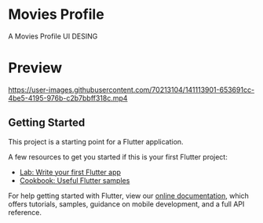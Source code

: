 # Movies Profile

A Movies Profile UI DESING

# Preview
https://user-images.githubusercontent.com/70213104/141113901-653691cc-4be5-4195-976b-c2b7bbff318c.mp4

## Getting Started

This project is a starting point for a Flutter application.

A few resources to get you started if this is your first Flutter project:

- [Lab: Write your first Flutter app](https://flutter.dev/docs/get-started/codelab)
- [Cookbook: Useful Flutter samples](https://flutter.dev/docs/cookbook)

For help getting started with Flutter, view our
[online documentation](https://flutter.dev/docs), which offers tutorials,
samples, guidance on mobile development, and a full API reference.
